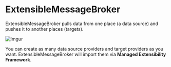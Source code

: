 # ExtensibleMessageBroker
ExtensibleMessageBroker pulls data from one place (a data source) and pushes it to another places (targets).

![Imgur](https://i.imgur.com/yJM83Th.png)

You can create as many data source providers and target providers as you want. ExtensibleMessageBroker will import them via **Managed Extensibility Framework**.
